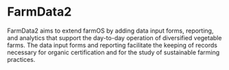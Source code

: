 # FarmData2

FarmData2 aims to extend farmOS by adding data input forms, 
reporting, and analytics that support the day-to-day operation of 
diversified vegetable farms. The data input forms and reporting 
facilitate the keeping of records necessary for organic certification 
and for the study of sustainable farming practices. 

<!--

**Here are some ideas to get you started:**

🙋‍♀️ A short introduction - what is your organization all about?
🌈 Contribution guidelines - how can the community get involved?
👩‍💻 Useful resources - where can the community find your docs? Is there anything else the community should know?
🍿 Fun facts - what does your team eat for breakfast?
🧙 Remember, you can do mighty things with the power of [Markdown](https://docs.github.com/github/writing-on-github/getting-started-with-writing-and-formatting-on-github/basic-writing-and-formatting-syntax)
-->
